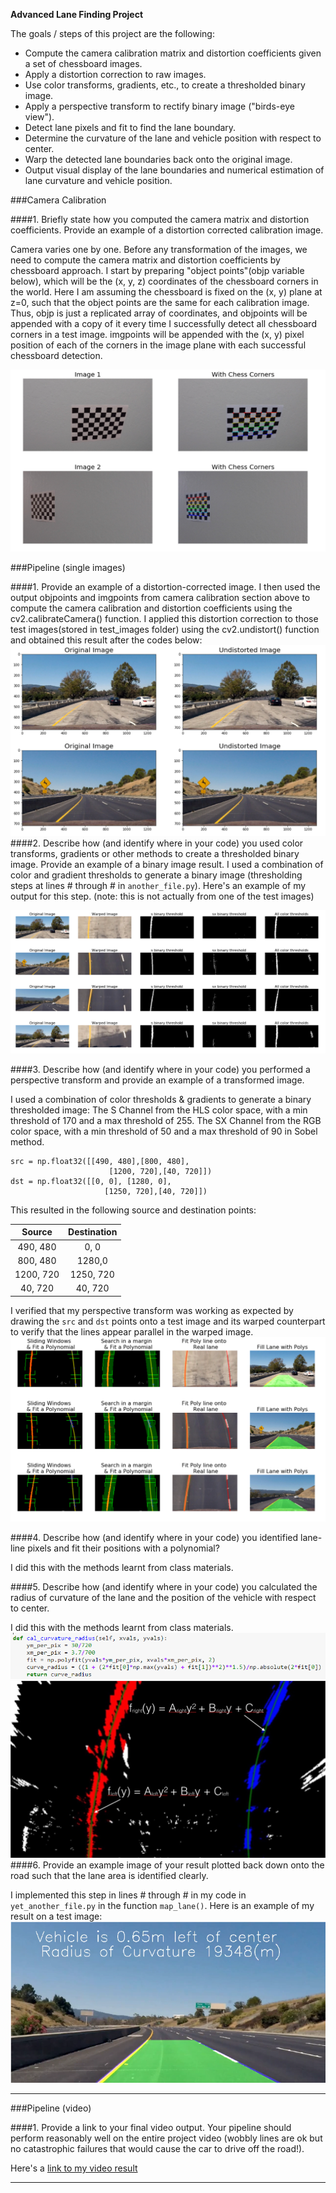 **Advanced Lane Finding Project**

The goals / steps of this project are the following:

* Compute the camera calibration matrix and distortion coefficients given a set of chessboard images.
* Apply a distortion correction to raw images.
* Use color transforms, gradients, etc., to create a thresholded binary image.
* Apply a perspective transform to rectify binary image ("birds-eye view").
* Detect lane pixels and fit to find the lane boundary.
* Determine the curvature of the lane and vehicle position with respect to center.
* Warp the detected lane boundaries back onto the original image.
* Output visual display of the lane boundaries and numerical estimation of lane curvature and vehicle position.

[//]: # (Image References)

[image1]: ./examples/image1.png "Undistorted"
[image2]: ./examples/image2.png "Road Transformed"
[image3]: ./examples/image3.png "Binary Example"
[image4]: ./examples/image4.png "Warp Example"
[image5]: ./examples/image5.png "Fit poly"
[image51]: ./examples/color_fit_lines.jpg "Fit Visual"
[image6]: ./examples/image6.png "Output"
[video1]: ./project_video.mp4 "Video"


###Camera Calibration

####1. Briefly state how you computed the camera matrix and distortion coefficients. Provide an example of a distortion corrected calibration image.

Camera varies one by one. Before any transformation of the images, we need to compute the camera matrix and distortion coefficients by chessboard approach.
I start by preparing "object points"(objp variable below), which will be the (x, y, z) coordinates of the chessboard corners in the world. Here I am assuming the chessboard is fixed on the (x, y) plane at z=0, such that the object points are the same for each calibration image. Thus, objp is just a replicated array of coordinates, and objpoints will be appended with a copy of it every time I successfully detect all chessboard corners in a test image. imgpoints will be appended with the (x, y) pixel position of each of the corners in the image plane with each successful chessboard detection.

![alt text][image1]

###Pipeline (single images)

####1. Provide an example of a distortion-corrected image.
I then used the output objpoints and imgpoints from camera calibration section above to compute the camera calibration and distortion coefficients using the cv2.calibrateCamera() function. I applied this distortion correction to those test images(stored in test_images folder) using the cv2.undistort() function and obtained this result after the codes below:
![alt text][image2]
####2. Describe how (and identify where in your code) you used color transforms, gradients or other methods to create a thresholded binary image.  Provide an example of a binary image result.
I used a combination of color and gradient thresholds to generate a binary image (thresholding steps at lines # through # in `another_file.py`).  Here's an example of my output for this step.  (note: this is not actually from one of the test images)

![alt text][image3]

####3. Describe how (and identify where in your code) you performed a perspective transform and provide an example of a transformed image.

I used a combination of color thresholds & gradients to generate a binary thresholded image:
The S Channel from the HLS color space, with a min threshold of 170 and a max threshold of 255.
The SX Channel from the RGB color space, with a min threshold of 50 and a max threshold of 90 in Sobel method.

```
src = np.float32([[490, 480],[800, 480],
                      [1200, 720],[40, 720]])
dst = np.float32([[0, 0], [1280, 0], 
                     [1250, 720],[40, 720]])

```
This resulted in the following source and destination points:

| Source        | Destination   | 
|:-------------:|:-------------:| 
| 490, 480      | 0, 0        | 
| 800, 480      | 1280,0      |
| 1200, 720     | 1250, 720      |
| 40, 720      | 40, 720        |

I verified that my perspective transform was working as expected by drawing the `src` and `dst` points onto a test image and its warped counterpart to verify that the lines appear parallel in the warped image.
![alt text][image4]

####4. Describe how (and identify where in your code) you identified lane-line pixels and fit their positions with a polynomial?

I did this with the methods learnt from class materials.

####5. Describe how (and identify where in your code) you calculated the radius of curvature of the lane and the position of the vehicle with respect to center.

I did this with the methods learnt from class materials.
![alt text][image5]
![alt text][image51]
####6. Provide an example image of your result plotted back down onto the road such that the lane area is identified clearly.

I implemented this step in lines # through # in my code in `yet_another_file.py` in the function `map_lane()`.  Here is an example of my result on a test image:
![alt text][image6]

---

###Pipeline (video)

####1. Provide a link to your final video output.  Your pipeline should perform reasonably well on the entire project video (wobbly lines are ok but no catastrophic failures that would cause the car to drive off the road!).

Here's a [link to my video result](./project_video.mp4)

---



